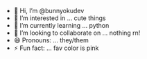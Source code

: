 - 👋 Hi, I’m @bunnyokudev
- 👀 I’m interested in ... cute things
- 🌱 I’m currently learning ... python
- 💞️ I’m looking to collaborate on ... nothing rn!
- 😄 Pronouns: ... they/them
- ⚡ Fun fact: ... fav color is pink

<!---
bunnyokudev/bunnyokudev is a ✨ special ✨ repository because its `README.md` (this file) appears on your GitHub profile.
You can click the Preview link to take a look at your changes.
--->
